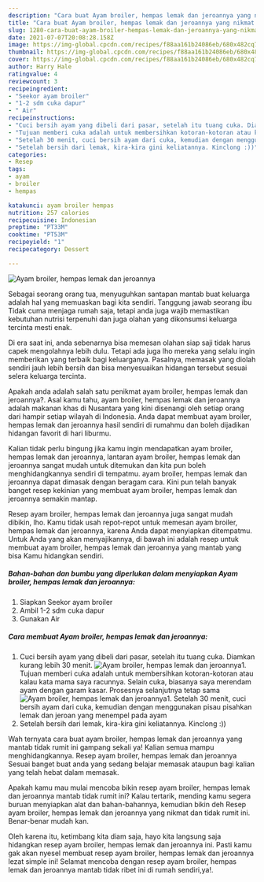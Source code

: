 ```yaml
---
description: "Cara buat Ayam broiler, hempas lemak dan jeroannya yang nikmat dan Mudah Dibuat"
title: "Cara buat Ayam broiler, hempas lemak dan jeroannya yang nikmat dan Mudah Dibuat"
slug: 1280-cara-buat-ayam-broiler-hempas-lemak-dan-jeroannya-yang-nikmat-dan-mudah-dibuat
date: 2021-07-07T20:08:28.158Z
image: https://img-global.cpcdn.com/recipes/f88aa161b24086eb/680x482cq70/ayam-broiler-hempas-lemak-dan-jeroannya-foto-resep-utama.jpg
thumbnail: https://img-global.cpcdn.com/recipes/f88aa161b24086eb/680x482cq70/ayam-broiler-hempas-lemak-dan-jeroannya-foto-resep-utama.jpg
cover: https://img-global.cpcdn.com/recipes/f88aa161b24086eb/680x482cq70/ayam-broiler-hempas-lemak-dan-jeroannya-foto-resep-utama.jpg
author: Harry Hale
ratingvalue: 4
reviewcount: 3
recipeingredient:
- "Seekor ayam broiler"
- "1-2 sdm cuka dapur"
- " Air"
recipeinstructions:
- "Cuci bersih ayam yang dibeli dari pasar, setelah itu tuang cuka. Diamkan kurang lebih 30 menit."
- "Tujuan memberi cuka adalah untuk membersihkan kotoran-kotoran atau kalau kata mama saya racunnya. Selain cuka, biasanya saya merendam ayam dengan garam kasar. Prosesnya selanjutnya tetap sama"
- "Setelah 30 menit, cuci bersih ayam dari cuka, kemudian dengan menggunakan pisau pisahkan lemak dan jeroan yang menempel pada ayam"
- "Setelah bersih dari lemak, kira-kira gini keliatannya. Kinclong :))"
categories:
- Resep
tags:
- ayam
- broiler
- hempas

katakunci: ayam broiler hempas 
nutrition: 257 calories
recipecuisine: Indonesian
preptime: "PT33M"
cooktime: "PT53M"
recipeyield: "1"
recipecategory: Dessert

---
```



![Ayam broiler, hempas lemak dan jeroannya](https://img-global.cpcdn.com/recipes/f88aa161b24086eb/680x482cq70/ayam-broiler-hempas-lemak-dan-jeroannya-foto-resep-utama.jpg)

Sebagai seorang orang tua, menyuguhkan santapan mantab buat keluarga adalah hal yang memuaskan bagi kita sendiri. Tanggung jawab seorang ibu Tidak cuma menjaga rumah saja, tetapi anda juga wajib memastikan kebutuhan nutrisi terpenuhi dan juga olahan yang dikonsumsi keluarga tercinta mesti enak.

Di era  saat ini, anda sebenarnya bisa memesan olahan siap saji tidak harus capek mengolahnya lebih dulu. Tetapi ada juga lho mereka yang selalu ingin memberikan yang terbaik bagi keluarganya. Pasalnya, memasak yang diolah sendiri jauh lebih bersih dan bisa menyesuaikan hidangan tersebut sesuai selera keluarga tercinta. 



Apakah anda adalah salah satu penikmat ayam broiler, hempas lemak dan jeroannya?. Asal kamu tahu, ayam broiler, hempas lemak dan jeroannya adalah makanan khas di Nusantara yang kini disenangi oleh setiap orang dari hampir setiap wilayah di Indonesia. Anda dapat membuat ayam broiler, hempas lemak dan jeroannya hasil sendiri di rumahmu dan boleh dijadikan hidangan favorit di hari liburmu.

Kalian tidak perlu bingung jika kamu ingin mendapatkan ayam broiler, hempas lemak dan jeroannya, lantaran ayam broiler, hempas lemak dan jeroannya sangat mudah untuk ditemukan dan kita pun boleh menghidangkannya sendiri di tempatmu. ayam broiler, hempas lemak dan jeroannya dapat dimasak dengan beragam cara. Kini pun telah banyak banget resep kekinian yang membuat ayam broiler, hempas lemak dan jeroannya semakin mantap.

Resep ayam broiler, hempas lemak dan jeroannya juga sangat mudah dibikin, lho. Kamu tidak usah repot-repot untuk memesan ayam broiler, hempas lemak dan jeroannya, karena Anda dapat menyiapkan ditempatmu. Untuk Anda yang akan menyajikannya, di bawah ini adalah resep untuk membuat ayam broiler, hempas lemak dan jeroannya yang mantab yang bisa Kamu hidangkan sendiri.

<!--inarticleads1-->

##### Bahan-bahan dan bumbu yang diperlukan dalam menyiapkan Ayam broiler, hempas lemak dan jeroannya:

1. Siapkan Seekor ayam broiler
1. Ambil 1-2 sdm cuka dapur
1. Gunakan  Air




<!--inarticleads2-->

##### Cara membuat Ayam broiler, hempas lemak dan jeroannya:

1. Cuci bersih ayam yang dibeli dari pasar, setelah itu tuang cuka. Diamkan kurang lebih 30 menit.
<img src="https://img-global.cpcdn.com/steps/b3c23f55bf8d1fa6/160x128cq70/ayam-broiler-hempas-lemak-dan-jeroannya-langkah-memasak-1-foto.jpg" alt="Ayam broiler, hempas lemak dan jeroannya">1. Tujuan memberi cuka adalah untuk membersihkan kotoran-kotoran atau kalau kata mama saya racunnya. Selain cuka, biasanya saya merendam ayam dengan garam kasar. Prosesnya selanjutnya tetap sama
<img src="https://img-global.cpcdn.com/steps/7a9676a6c4c85d6b/160x128cq70/ayam-broiler-hempas-lemak-dan-jeroannya-langkah-memasak-2-foto.jpg" alt="Ayam broiler, hempas lemak dan jeroannya">1. Setelah 30 menit, cuci bersih ayam dari cuka, kemudian dengan menggunakan pisau pisahkan lemak dan jeroan yang menempel pada ayam
1. Setelah bersih dari lemak, kira-kira gini keliatannya. Kinclong :))




Wah ternyata cara buat ayam broiler, hempas lemak dan jeroannya yang mantab tidak rumit ini gampang sekali ya! Kalian semua mampu menghidangkannya. Resep ayam broiler, hempas lemak dan jeroannya Sesuai banget buat anda yang sedang belajar memasak ataupun bagi kalian yang telah hebat dalam memasak.

Apakah kamu mau mulai mencoba bikin resep ayam broiler, hempas lemak dan jeroannya mantab tidak rumit ini? Kalau tertarik, mending kamu segera buruan menyiapkan alat dan bahan-bahannya, kemudian bikin deh Resep ayam broiler, hempas lemak dan jeroannya yang nikmat dan tidak rumit ini. Benar-benar mudah kan. 

Oleh karena itu, ketimbang kita diam saja, hayo kita langsung saja hidangkan resep ayam broiler, hempas lemak dan jeroannya ini. Pasti kamu gak akan nyesel membuat resep ayam broiler, hempas lemak dan jeroannya lezat simple ini! Selamat mencoba dengan resep ayam broiler, hempas lemak dan jeroannya mantab tidak ribet ini di rumah sendiri,ya!.

